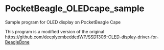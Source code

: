 # PocketBeagle_OLEDcape_sample
Sample program for OLED display on PocketBeagle Cape

This program is a modified version of the original
https://github.com/deeplyembeddedWP/SSD1306-OLED-display-driver-for-BeagleBone




